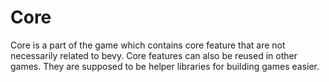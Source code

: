 # Core

Core is a part of the game which contains core feature that are not necessarily related to bevy.
Core features can also be reused in other games.
They are supposed to be helper libraries for building games easier.
